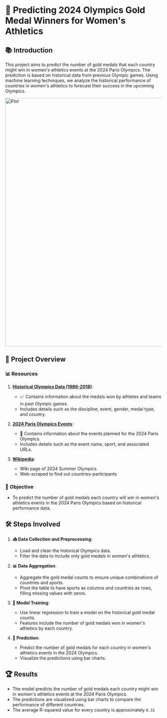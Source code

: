 # 🏅 Predicting 2024 Olympics Gold Medal Winners for Women's Athletics

## 📚 Introduction

This project aims to predict the number of gold medals that each country might win in women's athletics events at the 2024 Paris Olympics. The prediction is based on historical data from previous Olympic games. Using machine learning techniques, we analyze the historical performance of countries in women's athletics to forecast their success in the upcoming Olympics.

<img src=https://res.cloudinary.com/df9uihxz1/image/upload/v1720799299/2024-07-12_18.46.16_szu0w8.jpg alt="Plot" width="800">

## 📝 Project Overview

### 📊 Resources

1. [**Historical Olympics Data (1986-2018)**](https://www.kaggle.com/code/piterfm/olympic-games-1986-2022-data-visualization#How-is-data-look-like):
    - 📈 Contains information about the medals won by athletes and teams in past Olympic games.
    - Includes details such as the discipline, event, gender, medal type, and country.

2. [**2024 Paris Olympics Events**](https://www.kaggle.com/datasets/piterfm/paris-2024-olympic-summer-games):
    - 📅 Contains information about the events planned for the 2024 Paris Olympics.
    - Includes details such as the event name, sport, and associated URLs.

3. [**Wikipedia**](https://en.wikipedia.org/wiki/2024_Summer_Olympics):
    - Wiki page of 2024 Summer Olympics
    - Web-scraped to find out countries-participants

### 🎯 Objective

- To predict the number of gold medals each country will win in women's athletics events in the 2024 Paris Olympics based on historical performance data.

## 🛠️ Steps Involved

1. **📥 Data Collection and Preprocessing**:
    - Load and clean the historical Olympics data.
    - Filter the data to include only gold medals in women's athletics.

2. **📊 Data Aggregation**:
    - Aggregate the gold medal counts to ensure unique combinations of countries and sports.
    - Pivot the table to have sports as columns and countries as rows, filling missing values with zeros.

3. **🤖 Model Training**:
    - Use linear regression to train a model on the historical gold medal counts.
    - Features include the number of gold medals won in women's athletics by each country.

4. **🔮 Prediction**:
    - Predict the number of gold medals for each country in women's athletics events in the 2024 Olympics.
    - Visualize the predictions using bar charts.

## 🏆 Results

- The model predicts the number of gold medals each country might win in women's athletics events at the 2024 Paris Olympics.
- The predictions are visualized using bar charts to compare the performance of different countries.
- The average R-squared value for every country is approximately `0.31`
